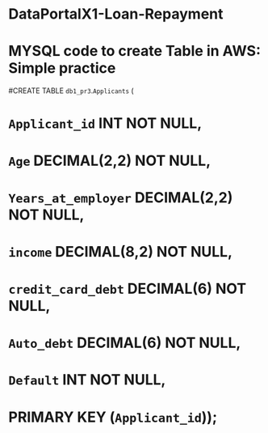 # DataPortalX1-Loan-Repayment
# MYSQL code to create Table in AWS: Simple practice
#CREATE TABLE `db1_pr3`.`Applicants` (
#  `Applicant_id` INT NOT NULL,
#   `Age` DECIMAL(2,2) NOT NULL,
#   `Years_at_employer` DECIMAL(2,2) NOT NULL,
#   `income` DECIMAL(8,2) NOT NULL,
#   `credit_card_debt` DECIMAL(6) NOT NULL,
#   `Auto_debt` DECIMAL(6) NOT NULL,
#   `Default` INT NOT NULL,
#   PRIMARY KEY (`Applicant_id`));
